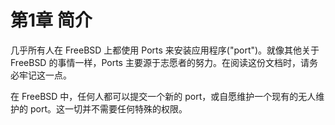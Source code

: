 # 第1章 简介

几乎所有人在 FreeBSD 上都使用 Ports 来安装应用程序("port")。就像其他关于 FreeBSD 的事情一样，Ports 主要源于志愿者的努力。在阅读这份文档时，请务必牢记这一点。

在 FreeBSD 中，任何人都可以提交一个新的 port，或自愿维护一个现有的无人维护的 port。这一切并不需要任何特殊的权限。
